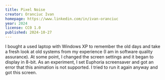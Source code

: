 ```yaml
---
title: Pixel Noise
creator: Oranciuc Ivan
homepage: https://www.linkedin.com/in/ivan-oranciuc
year: 2024
license: CC0 1.0
published: 2024-10-27
---
```

I bought a used laptop with Windows XP to remember the old days and
take a fresh look at old systems from my experience (I am in software
quality assurance). At some point, I changed the screen settings and it began to
display in 8-bit. As an experiment, I set Euphoria screensaver and got
an error that this animation is not supported. I tried to run it again
anyway and got this screen.
